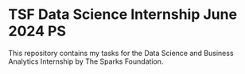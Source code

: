 # TSF Data Science Internship June 2024 PS
This repository contains my tasks for the Data Science and Business Analytics Internship by The Sparks Foundation.
